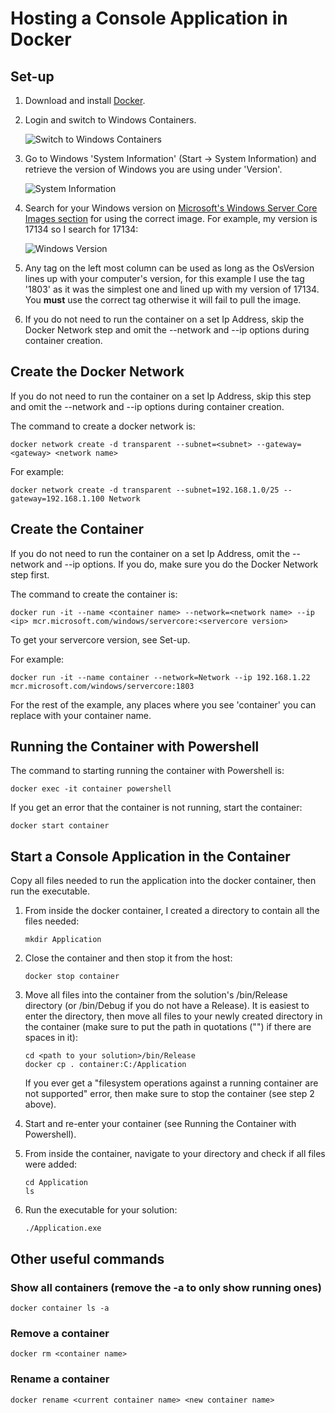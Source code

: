 # Hosting a Console Application in Docker

## Set-up

1. Download and install [Docker](https://docs.docker.com/docker-for-windows/install/ "Docker Installation").
2. Login and switch to Windows Containers.

   ![Switch to Windows Containers](../master/media/docker.png)
3. Go to Windows 'System Information' (Start -> System Information) and retrieve the version of Windows you are using under 'Version'.

   ![System Information](../master/media/systeminfo.PNG)
4. Search for your Windows version on [Microsoft's Windows Server Core Images section](https://hub.docker.com/_/microsoft-windows-servercore?tab=description "Microsoft servercore") for using the correct image.
   For example, my version is 17134 so I search for 17134:
   
   ![Windows Version](../master/media/version.PNG)
5. Any tag on the left most column can be used as long as the OsVersion lines up with your computer's version, for this example I use the tag '1803' as it was the simplest one and lined up with my version of 17134.
   You **must** use the correct tag otherwise it will fail to pull the image.
6. If you do not need to run the container on a set Ip Address, skip the Docker Network step and omit the --network and --ip options during container creation.

## Create the Docker Network

If you do not need to run the container on a set Ip Address, skip this step and omit the --network and --ip options during container creation.

The command to create a docker network is:

```shell
docker network create -d transparent --subnet=<subnet> --gateway=<gateway> <network name>
```

For example:

```shell
docker network create -d transparent --subnet=192.168.1.0/25 --gateway=192.168.1.100 Network
```

## Create the Container

If you do not need to run the container on a set Ip Address, omit the --network and --ip options. If you do, make sure you do the Docker Network step first.

The command to create the container is:

```shell
docker run -it --name <container name> --network=<network name> --ip <ip> mcr.microsoft.com/windows/servercore:<servercore version>
```

To get your servercore version, see Set-up.

For example:

```shell
docker run -it --name container --network=Network --ip 192.168.1.22 mcr.microsoft.com/windows/servercore:1803
```

For the rest of the example, any places where you see 'container' you can replace with your container name.

## Running the Container with Powershell

The command to starting running the container with Powershell is:

```shell
docker exec -it container powershell
```

If you get an error that the container is not running, start the container:

```shell
docker start container
```

## Start a Console Application in the Container

Copy all files needed to run the application into the docker container, then run the executable.

1. From inside the docker container, I created a directory to contain all the files needed:

   ```shell
   mkdir Application
   ```

2. Close the container and then stop it from the host:

   ```shell
   docker stop container
   ```

3. Move all files into the container from the solution's /bin/Release directory (or /bin/Debug if you do not have a Release). It is easiest to enter the directory, then move all files to your newly created directory in the container (make sure to put the path in quotations ("") if there are spaces in it):

   ```shell
   cd <path to your solution>/bin/Release
   docker cp . container:C:/Application
   ```

   If you ever get a "filesystem operations against a running container are not supported" error, then make sure to stop the container (see step 2 above).

4. Start and re-enter your container (see Running the Container with Powershell).
5. From inside the container, navigate to your directory and check if all files were added:

   ```shell
   cd Application
   ls
   ```

6. Run the executable for your solution:

   ```shell
   ./Application.exe
   ```

## Other useful commands

### Show all containers (remove the -a to only show running ones)

```shell
docker container ls -a
```

### Remove a container

```shell
docker rm <container name>
```

### Rename a container

```shell
docker rename <current container name> <new container name>
```
